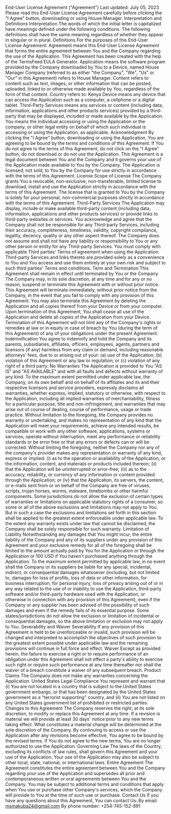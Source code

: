 End-User License Agreement ("Agreement")
Last updated: July 05, 2023
Please read this End-User License Agreement carefully before clicking the "I Agree" button, downloading or using House Manager.
Interpretation and Definitions
Interpretation
The words of which the initial letter is capitalized have meanings defined under the following conditions. The following definitions shall have the same meaning regardless of whether they appear in singular or in plural.
Definitions
For the purposes of this End-User License Agreement:
Agreement means this End-User License Agreement that forms the entire agreement between You and the Company regarding the use of the Application. This Agreement has been created with the help of the TermsFeed EULA Generator.
Application means the software program provided by the Company downloaded by You to a Device, named House Manager
Company (referred to as either "the Company", "We", "Us" or "Our" in this Agreement) refers to House Manager.
Content refers to content such as text, images, or other information that can be posted, uploaded, linked to or otherwise made available by You, regardless of the form of that content.
Country refers to: Kenya
Device means any device that can access the Application such as a computer, a cellphone or a digital tablet.
Third-Party Services means any services or content (including data, information, applications and other products services) provided by a third-party that may be displayed, included or made available by the Application.
You means the individual accessing or using the Application or the company, or other legal entity on behalf of which such individual is accessing or using the Application, as applicable.
Acknowledgment
By clicking the "I Agree" button, downloading or using the Application, You are agreeing to be bound by the terms and conditions of this Agreement. If You do not agree to the terms of this Agreement, do not click on the "I Agree" button, do not download or do not use the Application.
This Agreement is a legal document between You and the Company and it governs your use of the Application made available to You by the Company.
The Application is licensed, not sold, to You by the Company for use strictly in accordance with the terms of this Agreement.
License
Scope of License
The Company grants You a revocable, non-exclusive, non-transferable, limited license to download, install and use the Application strictly in accordance with the terms of this Agreement.
The license that is granted to You by the Company is solely for your personal, non-commercial purposes strictly in accordance with the terms of this Agreement.
Third-Party Services
The Application may display, include or make available third-party content (including data, information, applications and other products services) or provide links to third-party websites or services.
You acknowledge and agree that the Company shall not be responsible for any Third-party Services, including their accuracy, completeness, timeliness, validity, copyright compliance, legality, decency, quality or any other aspect thereof. The Company does not assume and shall not have any liability or responsibility to You or any other person or entity for any Third-party Services.
You must comply with applicable Third parties' Terms of agreement when using the Application. Third-party Services and links thereto are provided solely as a convenience to You and You access and use them entirely at your own risk and subject to such third parties' Terms and conditions.
Term and Termination
This Agreement shall remain in effect until terminated by You or the Company. The Company may, in its sole discretion, at any time and for any or no reason, suspend or terminate this Agreement with or without prior notice.
This Agreement will terminate immediately, without prior notice from the Company, in the event that you fail to comply with any provision of this Agreement. You may also terminate this Agreement by deleting the Application and all copies thereof from your Device or from your computer.
Upon termination of this Agreement, You shall cease all use of the Application and delete all copies of the Application from your Device.
Termination of this Agreement will not limit any of the Company's rights or remedies at law or in equity in case of breach by You (during the term of this Agreement) of any of your obligations under the present Agreement.
Indemnification
You agree to indemnify and hold the Company and its parents, subsidiaries, affiliates, officers, employees, agents, partners and licensors (if any) harmless from any claim or demand, including reasonable attorneys' fees, due to or arising out of your: (a) use of the Application; (b) violation of this Agreement or any law or regulation; or (c) violation of any right of a third party.
No Warranties
The Application is provided to You "AS IS" and "AS AVAILABLE" and with all faults and defects without warranty of any kind. To the maximum extent permitted under applicable law, the Company, on its own behalf and on behalf of its affiliates and its and their respective licensors and service providers, expressly disclaims all warranties, whether express, implied, statutory or otherwise, with respect to the Application, including all implied warranties of merchantability, fitness for a particular purpose, title and non-infringement, and warranties that may arise out of course of dealing, course of performance, usage or trade practice. Without limitation to the foregoing, the Company provides no warranty or undertaking, and makes no representation of any kind that the Application will meet your requirements, achieve any intended results, be compatible or work with any other software, applications, systems or services, operate without interruption, meet any performance or reliability standards or be error free or that any errors or defects can or will be corrected.
Without limiting the foregoing, neither the Company nor any of the company's provider makes any representation or warranty of any kind, express or implied: (i) as to the operation or availability of the Application, or the information, content, and materials or products included thereon; (ii) that the Application will be uninterrupted or error-free; (iii) as to the accuracy, reliability, or currency of any information or content provided through the Application; or (iv) that the Application, its servers, the content, or e-mails sent from or on behalf of the Company are free of viruses, scripts, trojan horses, worms, malware, timebombs or other harmful components.
Some jurisdictions do not allow the exclusion of certain types of warranties or limitations on applicable statutory rights of a consumer, so some or all of the above exclusions and limitations may not apply to You. But in such a case the exclusions and limitations set forth in this section shall be applied to the greatest extent enforceable under applicable law. To the extent any warranty exists under law that cannot be disclaimed, the Company shall be solely responsible for such warranty.
Limitation of Liability
Notwithstanding any damages that You might incur, the entire liability of the Company and any of its suppliers under any provision of this Agreement and your exclusive remedy for all of the foregoing shall be limited to the amount actually paid by You for the Application or through the Application or 100 USD if You haven't purchased anything through the Application.
To the maximum extent permitted by applicable law, in no event shall the Company or its suppliers be liable for any special, incidental, indirect, or consequential damages whatsoever (including, but not limited to, damages for loss of profits, loss of data or other information, for business interruption, for personal injury, loss of privacy arising out of or in any way related to the use of or inability to use the Application, third-party software and/or third-party hardware used with the Application, or otherwise in connection with any provision of this Agreement), even if the Company or any supplier has been advised of the possibility of such damages and even if the remedy fails of its essential purpose.
Some states/jurisdictions do not allow the exclusion or limitation of incidental or consequential damages, so the above limitation or exclusion may not apply to You.
Severability and Waiver
Severability
If any provision of this Agreement is held to be unenforceable or invalid, such provision will be changed and interpreted to accomplish the objectives of such provision to the greatest extent possible under applicable law and the remaining provisions will continue in full force and effect.
Waiver
Except as provided herein, the failure to exercise a right or to require performance of an obligation under this Agreement shall not effect a party's ability to exercise such right or require such performance at any time thereafter nor shall the waiver of a breach constitute a waiver of any subsequent breach.
Product Claims
The Company does not make any warranties concerning the Application.
United States Legal Compliance
You represent and warrant that (i) You are not located in a country that is subject to the United States government embargo, or that has been designated by the United States government as a "terrorist supporting" country, and (ii) You are not listed on any United States government list of prohibited or restricted parties.
Changes to this Agreement
The Company reserves the right, at its sole discretion, to modify or replace this Agreement at any time. If a revision is material we will provide at least 30 days' notice prior to any new terms taking effect. What constitutes a material change will be determined at the sole discretion of the Company.
By continuing to access or use the Application after any revisions become effective, You agree to be bound by the revised terms. If You do not agree to the new terms, You are no longer authorized to use the Application.
Governing Law
The laws of the Country, excluding its conflicts of law rules, shall govern this Agreement and your use of the Application. Your use of the Application may also be subject to other local, state, national, or international laws.
Entire Agreement
The Agreement constitutes the entire agreement between You and the Company regarding your use of the Application and supersedes all prior and contemporaneous written or oral agreements between You and the Company.
You may be subject to additional terms and conditions that apply when You use or purchase other Company's services, which the Company will provide to You at the time of such use or purchase.
Contact Us
If you have any questions about this Agreement, You can contact Us:
By email: msmakuba24@gmail.com
By phone number: +254-745-152-891